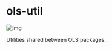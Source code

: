 # ols-util
![img](https://img.shields.io/badge/Lifecycle-Stable-97ca00)

Utilities shared between OLS packages.
